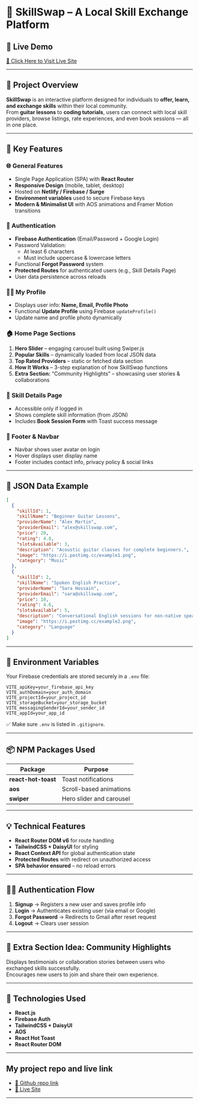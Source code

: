 # 🧠 SkillSwap – A Local Skill Exchange Platform

## 🔗 Live Demo  
[🔴 Click Here to Visit Live Site](https://b12-a9-firesheild-abapurbo.web.app/)  

---

## 📌 Project Overview
**SkillSwap** is an interactive platform designed for individuals to **offer, learn, and exchange skills** within their local community.  
From **guitar lessons** to **coding tutorials**, users can connect with local skill providers, browse listings, rate experiences, and even book sessions — all in one place.

---

## 🚀 Key Features

### 🌐 General Features
- Single Page Application (SPA) with **React Router**
- **Responsive Design** (mobile, tablet, desktop)
- Hosted on **Netlify / Firebase / Surge**
- **Environment variables** used to secure Firebase keys
- **Modern & Minimalist UI** with AOS animations and Framer Motion transitions

### 👥 Authentication
- **Firebase Authentication** (Email/Password + Google Login)
- Password Validation:
  - At least 6 characters
  - Must include uppercase & lowercase letters
- Functional **Forgot Password** system
- **Protected Routes** for authenticated users (e.g., Skill Details Page)
- User data persistence across reloads

### 🧑‍💼 My Profile
- Displays user info: **Name, Email, Profile Photo**
- Functional **Update Profile** using Firebase `updateProfile()`
- Update name and profile photo dynamically

### 🏠 Home Page Sections
1. **Hero Slider** – engaging carousel built using Swiper.js  
2. **Popular Skills** – dynamically loaded from local JSON data  
3. **Top Rated Providers** – static or fetched data section  
4. **How It Works** – 3-step explanation of how SkillSwap functions  
5. **Extra Section:** “Community Highlights” – showcasing user stories & collaborations  

### 💬 Skill Details Page
- Accessible only if logged in  
- Shows complete skill information (from JSON)  
- Includes **Book Session Form** with Toast success message  

### 🧩 Footer & Navbar
- Navbar shows user avatar on login  
- Hover displays user display name  
- Footer includes contact info, privacy policy & social links

---

## 🧾 JSON Data Example
```json
[
  {
    "skillId": 1,
    "skillName": "Beginner Guitar Lessons",
    "providerName": "Alex Martin",
    "providerEmail": "alex@skillswap.com",
    "price": 20,
    "rating": 4.8,
    "slotsAvailable": 3,
    "description": "Acoustic guitar classes for complete beginners.",
    "image": "https://i.postimg.cc/example1.png",
    "category": "Music"
  },
  {
    "skillId": 2,
    "skillName": "Spoken English Practice",
    "providerName": "Sara Hossain",
    "providerEmail": "sara@skillswap.com",
    "price": 10,
    "rating": 4.6,
    "slotsAvailable": 5,
    "description": "Conversational English sessions for non-native speakers.",
    "image": "https://i.postimg.cc/example2.png",
    "category": "Language"
  }
]
```

---

## 🔐 Environment Variables
Your Firebase credentials are stored securely in a `.env` file:
```
VITE_apiKey=your_firebase_api_key
VITE_authDomain=your_auth_domain
VITE_projectId=your_project_id
VITE_storageBucket=your_storage_bucket
VITE_messagingSenderId=your_sender_id
VITE_appId=your_app_id
```
✅ Make sure `.env` is listed in `.gitignore`.

---

## 📦 NPM Packages Used
| Package | Purpose |
|----------|----------|
| **react-hot-toast** | Toast notifications |
| **aos** | Scroll-based animations |
| **swiper** | Hero slider and carousel |

---

## 💡 Technical Features
- **React Router DOM v6** for route handling  
- **TailwindCSS + DaisyUI** for styling  
- **React Context API** for global authentication state  
- **Protected Routes** with redirect on unauthorized access  
- **SPA behavior ensured** – no reload errors  

---

## 🧑‍💻 Authentication Flow
1. **Signup** → Registers a new user and saves profile info  
2. **Login** → Authenticates existing user (via email or Google)  
3. **Forgot Password** → Redirects to Gmail after reset request  
4. **Logout** → Clears user session  

---

## 🧱 Extra Section Idea: Community Highlights
Displays testimonials or collaboration stories between users who exchanged skills successfully.  
Encourages new users to join and share their own experience.

---

## 🧰 Technologies Used
- **React.js**
- **Firebase Auth**
- **TailwindCSS + DaisyUI**
- **AOS**
- **React Hot Toast**
- **React Router DOM**

---

## My project repo and live link 
- [🔴 Github repo link](https://github.com/abapurbo/b12-a9-firesheild-abapurbo)
- [🔴 Live Site](https://b12-a9-firesheild-abapurbo.web.app/)

---



